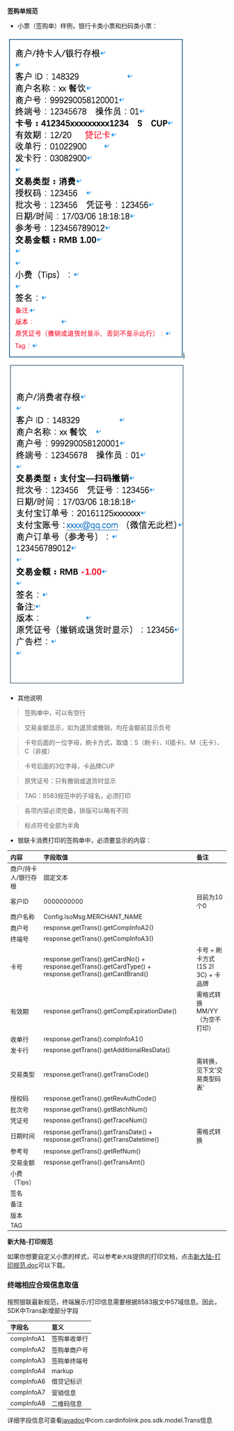 
**签购单规范**

* 小票（签购单）样例，银行卡类小票和扫码类小票：

![](../img/slip.png)![](../img/slipqr.png)

* 其他说明

> 签购单中，可以有空行

> 交易金额显示，如为退货或撤销，均在金额前显示负号

> 卡号后面的一位字母，刷卡方式，取值：S（刷卡）、I(插卡)、M（无卡）、C（非接）

> 卡号后面的3位字母，卡品牌CUP

> 原凭证号：只有撤销或退货时显示

> TAG：8583规范中的子域名，必须打印

> 各项内容必须完备，排版可以略有不同

> 标点符号全部为半角

* 银联卡消费打印的签购单中，必须要显示的内容：

| 内容 | 字段取值 | 备注 |
|:--|:--|:--|
| 商户/持卡人/银行存根 | 固定文本 | |
| 客户ID | 0000000000 | 目前为10个0 |
| 商户名称 | Config.IsoMsg.MERCHANT_NAME | |
| 商户号 | response.getTrans().getCompInfoA2() | |
| 终端号 | response.getTrans().getCompInfoA3() | |
| 卡号 | response.getTrans().getCardNo() + response.getTrans().getCardType() + response.getTrans().getCardBrand() | 卡号 + 刷卡方式(1S 2I 3C) + 卡品牌 |
| 有效期 | response.getTrans().getCompExpirationDate() | 需格式转换 MM/YY （为空不打印） |
| 收单行 | response.getTrans().compInfoA1() | |
| 发卡行 | response.getTrans().getAdditionalResData() | |
| 交易类型 | response.getTrans().getTransCode() | 需转换，见下文'交易类型码表' |
| 授权码 | response.getTrans().getRevAuthCode() | |
| 批次号 | response.getTrans().getBatchNum() | |
| 凭证号 | response.getTrans().getTraceNum() | |
| 日期时间 | response.getTrans().getTransDate() + response.getTrans().getTransDatetime() | 需格式转换 |
| 参考号 | response.getTrans().getRefNum() | |
| 交易金额 | response.getTrans().getTransAmt() | |
| 小费（Tips）| | |
| 签名 | | |
| 备注 | | |
| 版本 | | |
| TAG | | |

**新大陆-打印规范**

如果你想要自定义小票的样式，可以参考`新大陆`提供的打印文档，点击[新大陆-打印规范.doc](http://download.cardinfolink.net/doc/新大陆-打印规范.doc)可以下载。

### 终端相应合规信息取值

按照银联最新规范，终端展示/打印信息需要根据8583报文中57域信息。因此，SDK中Trans新增部分字段


|字段名|意义|
|:--|:--|
| compInfoA1 | 签购单收单行 |
| compInfoA2 |签购单商户号 |
| compInfoA3 |签购单终端号|
| compInfoA4 |markup|
| compInfoA6 |借贷记标识|
| compInfoA7 |营销信息|
| compInfoA8 |二维码信息|

详细字段信息可查看[javadoc](../documentation/sdkapi/javadoc/)中com.cardinfolink.pos.sdk.model.Trans信息



